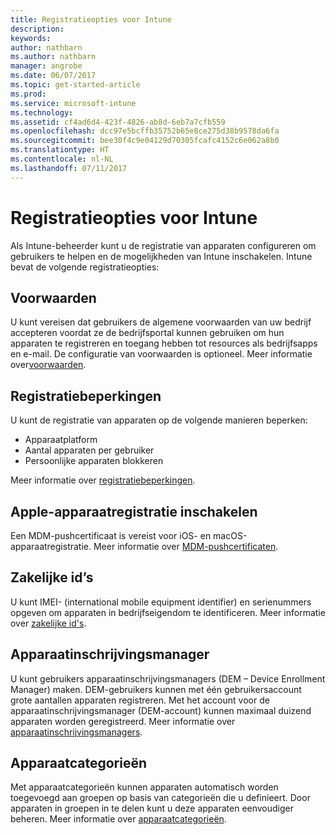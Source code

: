 ```yaml
---
title: Registratieopties voor Intune
description: 
keywords: 
author: nathbarn
ms.author: nathbarn
manager: angrobe
ms.date: 06/07/2017
ms.topic: get-started-article
ms.prod: 
ms.service: microsoft-intune
ms.technology: 
ms.assetid: cf4ad6d4-423f-4826-ab8d-6eb7a7cfb559
ms.openlocfilehash: dcc97e5bcffb35752b65e8ce275d38b9578da6fa
ms.sourcegitcommit: bee30f4c9e04129d70305fcafc4152c6e062a8b0
ms.translationtype: HT
ms.contentlocale: nl-NL
ms.lasthandoff: 07/11/2017
---
```

# <a name="enrollment-options-for-intune"></a>Registratieopties voor Intune

Als Intune-beheerder kunt u de registratie van apparaten configureren om gebruikers te helpen en de mogelijkheden van Intune inschakelen.  Intune bevat de volgende registratieopties:

## <a name="terms-and-conditions"></a>Voorwaarden

U kunt vereisen dat gebruikers de algemene voorwaarden van uw bedrijf accepteren voordat ze de bedrijfsportal kunnen gebruiken om hun apparaten te registreren en toegang hebben tot resources als bedrijfsapps en e-mail. De configuratie van voorwaarden is optioneel. Meer informatie over[voorwaarden](terms-and-conditions-create.md).

## <a name="enrollment-restrictions"></a>Registratiebeperkingen

U kunt de registratie van apparaten op de volgende manieren beperken:
- Apparaatplatform
- Aantal apparaten per gebruiker
- Persoonlijke apparaten blokkeren

Meer informatie over [registratiebeperkingen](enrollment-restrictions-set.md).

## <a name="enable-apple-device-enrollment"></a>Apple-apparaatregistratie inschakelen

Een MDM-pushcertificaat is vereist voor iOS- en macOS-apparaatregistratie. Meer informatie over [MDM-pushcertificaten](apple-mdm-push-certificate-get.md).

## <a name="corporate-identifiers"></a>Zakelijke id’s

U kunt IMEI- (international mobile equipment identifier) en serienummers opgeven om apparaten in bedrijfseigendom te identificeren. Meer informatie over [zakelijke id's](corporate-identifiers-add.md).

## <a name="device-enrollment-manager"></a>Apparaatinschrijvingsmanager
U kunt gebruikers apparaatinschrijvingsmanagers (DEM – Device Enrollment Manager) maken.  DEM-gebruikers kunnen met één gebruikersaccount grote aantallen apparaten registreren. Met het account voor de apparaatinschrijvingsmanager (DEM-account) kunnen maximaal duizend apparaten worden geregistreerd. Meer informatie over [apparaatinschrijvingsmanagers](device-enrollment-manager-enroll.md).

## <a name="device-categories"></a>Apparaatcategorieën

Met apparaatcategorieën kunnen apparaten automatisch worden toegevoegd aan groepen op basis van categorieën die u definieert. Door apparaten in groepen in te delen kunt u deze apparaten eenvoudiger beheren. Meer informatie over [apparaatcategorieën](device-group-mapping.md).
